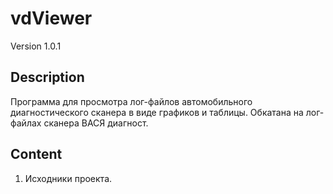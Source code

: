 # vdViewer
Version 1.0.1
## Description
Программа для просмотра лог-файлов автомобильного диагностического сканера в виде графиков и таблицы.
Обкатана на лог-файлах сканера ВАСЯ диагност.
## Content
1. Исходники проекта.


